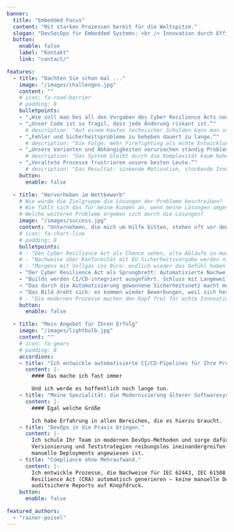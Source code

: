 ```yaml
---
banner:
  title: "Embedded Focus"
  content: "Mit starken Prozessen bereit für die Weltspitze."
  slogan: "DevSecOps für Embedded Systems: <br /> Innovation durch Effizienz"
  button:
    enable: false
    label: "Kontakt"
    link: "contact/"

features:
  - title: "Dachten Sie schon mal ..."
    image: "/images/challenges.jpg"
    content: ""
    # icon: fa-road-barrier
    # padding: 8
    bulletpoints:
    - "„Wie soll man bei all den Vorgaben des Cyber Resilience Acts noch innovativ sein?“"
    - "„Unser Code ist so fragil, dass jede Änderung riskant ist.“"
      # description: "Auf einem Haufen technischer Schulden kann man schwer innovativ sein."
    - "„Fehler und Sicherheitsprobleme zu beheben dauert zu lange.“"
      # description: "Die Folge: mehr Firefighting als echte Entwicklung."
    - "„Unsere Varianten und Abhängigkeiten verursachen ständig Probleme.“"
      # description: "Das System bleibt durch die Komplexität kaum beherrschbar."
    - "„Veraltete Prozesse frustrieren unsere besten Leute.“"
      # description: "Das Resultat: sinkende Motivation, stockende Innovation, steigender Wettbewerbsdruck."
    button:
      enable: false

  - title: "Hervorheben im Wettbewerb"
    # Wie würde die Zielgruppe die Lösungen der Probleme beschreiben?
    # Wie fühlt sich das für meine Kunden an, wenn meine Lösungen umgesetzt sind?
    # Welche weiteren Probleme ergeben sich durch die Lösungen?
    image: "/images/success.jpg"
    content: "Unternehmen, die mich um Hilfe bitten, stehen oft vor denselben, zuvor genannten Herausforderungen. Ich helfe ihnen, Hürden fachlich, pragmatisch und partnerschaftlich zu überwinden und Lösungen zu entwickeln."
    # icon: fa-chart-line
    # padding: 8
    bulletpoints:
    # - "Den Cyber Resilience Act als Chance sehen, alte Abläufe zu modernisieren. Nicht nur Nachweise werden automatisch generiert, auch Produkterstellungsprozesse laufen schneller und schaffen Raum für Innovation."
    # - "Nachweise über Konformität mit EU Sicherheitsvorgabe werden nicht mehr händisch erstellt, sondern landen automatisch im Ticketsystem."
    # - "Morgens mit Vollgas ins Büro: endlich wieder das Gefühl haben bei der Produktentwicklung etwas bewirken zu können."
    - "Der Cyber Resilience Act als Sprungbrett: Automatisierte Nachweise, schnellere Prozesse – und endlich wieder Raum für echte Innovation."
    - "Builds werden CI/CD-integriert ausgeführt. Schluss mit Langeweile: endlich bleibt Zeit für abwechslungsreiche Tätigkeiten."
    - "Das durch die Automatisierung gewonnene Sicherheitsnetz macht mutig: Innovation fühlt sich nicht mehr riskant, sondern befreiend an."  #  – auch kühne Ideen werden sicher umgesetzt.
    - "Das Bild dreht sich: es kommen wieder Bewerbungen, weil sich herumgesprochen hat, wieviel Freude die Arbeit bereitet."
    # - "Die modernen Prozesse machen den Kopf frei für echte Innovation. Plötzlich sind Ideen nicht mehr ein Risiko, sondern ein Wettbewerbsvorteil."
    button:
      enable: false

  - title: "Mein Angebot für Ihren Erfolg"
    image: "/images/lightbulb.jpg"
    content: ""
    # icon: fa-gears
    # padding: 8
    accordions:
    - title: "Ich entwickle automatisierte CI/CD-Pipelines für Ihre Produkte."
      content: |-
        #### Das mache ich fast immer

        Und ich werde es hoffentlich noch lange tun.
    - title: "Meine Spezialität: die Modernisierung älterer Softwaresysteme."
      content: |-
        #### Egal welche Größe

        Ich habe Erfahrung in allen Bereichen, die es hierzu braucht.
    - title: "DevOps in die Praxis bringen."
      content: |-
        Ich schule Ihr Team in modernen DevOps-Methoden und sorge dafür, dass Automatisierung,
        Versionierung und Teststrategien reibungslos ineinandergreifen – damit niemand mehr auf
        manuelle Deployments angewiesen ist.
    - title: "Compliance ohne Mehraufwand."
      content: |-
        Ich entwickle Prozesse, die Nachweise für IEC 62443, IEC 61508, IEC 26262 und den Cyber
        Resilience Act (CRA) automatisch generieren – keine manuelle Dokumentation mehr, sondern
        auditsichere Reports auf Knopfdruck.
    button:
      enable: false

featured_authors:
  - "rainer-poisel"
---
```

